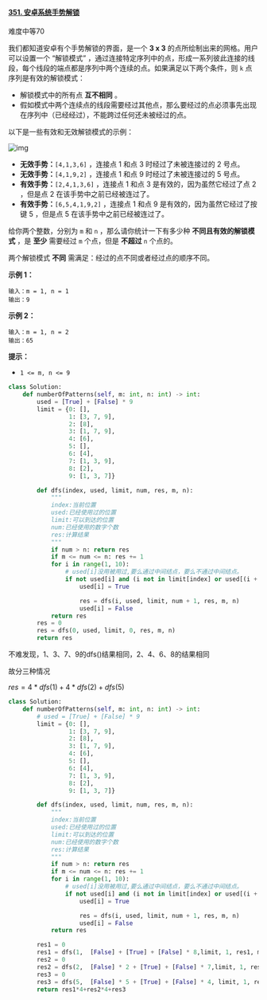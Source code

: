 #### [351. 安卓系统手势解锁](https://leetcode-cn.com/problems/android-unlock-patterns/)

难度中等70

我们都知道安卓有个手势解锁的界面，是一个 **3 x 3** 的点所绘制出来的网格。用户可以设置一个 “解锁模式” ，通过连接特定序列中的点，形成一系列彼此连接的线段，每个线段的端点都是序列中两个连续的点。如果满足以下两个条件，则 `k` 点序列是有效的解锁模式：

-   解锁模式中的所有点 **互不相同** 。
-   假如模式中两个连续点的线段需要经过其他点，那么要经过的点必须事先出现在序列中（已经经过），不能跨过任何还未被经过的点。

 

以下是一些有效和无效解锁模式的示例：

![img](https://assets.leetcode.com/uploads/2018/10/12/android-unlock.png)

-   **无效手势：**`[4,1,3,6]` ，连接点 1 和点 3 时经过了未被连接过的 2 号点。
-   **无效手势：**`[4,1,9,2]` ，连接点 1 和点 9 时经过了未被连接过的 5 号点。
-   **有效手势：**`[2,4,1,3,6]` ，连接点 1 和点 3 是有效的，因为虽然它经过了点 2 ，但是点 2 在该手势中之前已经被连过了。
-   **有效手势：**`[6,5,4,1,9,2]` ，连接点 1 和点 9 是有效的，因为虽然它经过了按键 5 ，但是点 5 在该手势中之前已经被连过了。

给你两个整数，分别为 `m` 和 `n` ，那么请你统计一下有多少种 **不同且有效的解锁模式** ，是 **至少** 需要经过 `m` 个点，但是 **不超过** `n` 个点的。

两个解锁模式 **不同** 需满足：经过的点不同或者经过点的顺序不同。

 

**示例 1：**

```
输入：m = 1, n = 1
输出：9
```

**示例 2：**

```
输入：m = 1, n = 2
输出：65
```

 

**提示：**

-   `1 <= m, n <= 9`





```python
class Solution:
    def numberOfPatterns(self, m: int, n: int) -> int:
        used = [True] + [False] * 9
        limit = {0: [],
                 1: [3, 7, 9],
                 2: [8],
                 3: [1, 7, 9],
                 4: [6],
                 5: [],
                 6: [4],
                 7: [1, 3, 9],
                 8: [2],
                 9: [1, 3, 7]}

        def dfs(index, used, limit, num, res, m, n):
            """
            index:当前位置
            used:已经使用过的位置
            limit:可以到达的位置
            num:已经使用的数字个数
            res:计算结果
            """
            if num > n: return res
            if m <= num <= n: res += 1
            for i in range(1, 10):
                # used[i]没用被用过,要么通过中间结点，要么不通过中间结点。
                if not used[i] and (i not in limit[index] or used[(i + index) // 2]):
                    used[i] = True

                    res = dfs(i, used, limit, num + 1, res, m, n)
                    used[i] = False
            return res
        res = 0
        res = dfs(0, used, limit, 0, res, m, n)
        return res

```

不难发现，1、3、7、9的dfs()结果相同，2、4、6、8的结果相同

故分三种情况

$res = 4*dfs(1)+4*dfs(2)+dfs(5)$



```python
class Solution:
    def numberOfPatterns(self, m: int, n: int) -> int:
        # used = [True] + [False] * 9
        limit = {0: [],
                 1: [3, 7, 9],
                 2: [8],
                 3: [1, 7, 9],
                 4: [6],
                 5: [],
                 6: [4],
                 7: [1, 3, 9],
                 8: [2],
                 9: [1, 3, 7]}

        def dfs(index, used, limit, num, res, m, n):
            """
            index:当前位置
            used:已经使用过的位置
            limit:可以到达的位置
            num:已经使用的数字个数
            res:计算结果
            """
            if num > n: return res
            if m <= num <= n: res += 1
            for i in range(1, 10):
                # used[i]没用被用过,要么通过中间结点，要么不通过中间结点。
                if not used[i] and (i not in limit[index] or used[(i + index) // 2]):
                    used[i] = True

                    res = dfs(i, used, limit, num + 1, res, m, n)
                    used[i] = False
            return res

        res1 = 0
        res1 = dfs(1,  [False] + [True] + [False] * 8,limit, 1, res1, m, n)
        res2 = 0
        res2 = dfs(2,  [False] * 2 + [True] + [False] * 7,limit, 1, res2, m, n)
        res3 = 0
        res3 = dfs(5,  [False] * 5 + [True] + [False] * 4, limit, 1, res3, m, n)
        return res1*4+res2*4+res3


```

